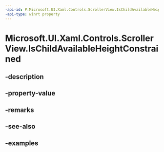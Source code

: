 ```yaml
---
-api-id: P:Microsoft.UI.Xaml.Controls.ScrollerView.IsChildAvailableHeightConstrained
-api-type: winrt property
---
```


<!-- Property syntax.
public bool IsChildAvailableHeightConstrained { get;  set; }
-->

# Microsoft.UI.Xaml.Controls.ScrollerView.IsChildAvailableHeightConstrained

## -description

## -property-value

## -remarks

## -see-also

## -examples


